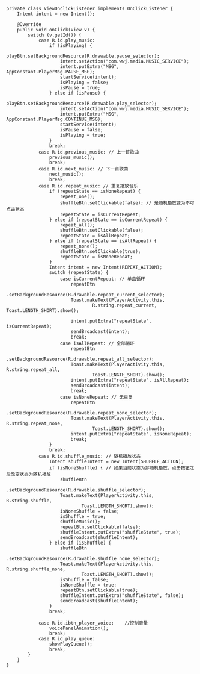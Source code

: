     private class ViewOnclickListener implements OnClickListener {
        Intent intent = new Intent();

        @Override
        public void onClick(View v) {
            switch (v.getId()) {
                case R.id.play_music:
                    if (isPlaying) {
                        playBtn.setBackgroundResource(R.drawable.pause_selector);
                        intent.setAction("com.wwj.media.MUSIC_SERVICE");
                        intent.putExtra("MSG", AppConstant.PlayerMsg.PAUSE_MSG);
                        startService(intent);
                        isPlaying = false;
                        isPause = true;
                    } else if (isPause) {
                        playBtn.setBackgroundResource(R.drawable.play_selector);
                        intent.setAction("com.wwj.media.MUSIC_SERVICE");
                        intent.putExtra("MSG", AppConstant.PlayerMsg.CONTINUE_MSG);
                        startService(intent);
                        isPause = false;
                        isPlaying = true;
                    }
                    break;
                case R.id.previous_music: // 上一首歌曲
                    previous_music();
                    break;
                case R.id.next_music: // 下一首歌曲
                    next_music();
                    break;
                case R.id.repeat_music: // 重复播放音乐
                    if (repeatState == isNoneRepeat) {
                        repeat_one();
                        shuffleBtn.setClickable(false); // 是随机播放变为不可点击状态
                        repeatState = isCurrentRepeat;
                    } else if (repeatState == isCurrentRepeat) {
                        repeat_all();
                        shuffleBtn.setClickable(false);
                        repeatState = isAllRepeat;
                    } else if (repeatState == isAllRepeat) {
                        repeat_none();
                        shuffleBtn.setClickable(true);
                        repeatState = isNoneRepeat;
                    }
                    Intent intent = new Intent(REPEAT_ACTION);
                    switch (repeatState) {
                        case isCurrentRepeat: // 单曲循环
                            repeatBtn
                                    .setBackgroundResource(R.drawable.repeat_current_selector);
                            Toast.makeText(PlayerActivity.this,
                                    R.string.repeat_current, Toast.LENGTH_SHORT).show();

                            intent.putExtra("repeatState", isCurrentRepeat);
                            sendBroadcast(intent);
                            break;
                        case isAllRepeat: // 全部循环
                            repeatBtn
                                    .setBackgroundResource(R.drawable.repeat_all_selector);
                            Toast.makeText(PlayerActivity.this, R.string.repeat_all,
                                    Toast.LENGTH_SHORT).show();
                            intent.putExtra("repeatState", isAllRepeat);
                            sendBroadcast(intent);
                            break;
                        case isNoneRepeat: // 无重复
                            repeatBtn
                                    .setBackgroundResource(R.drawable.repeat_none_selector);
                            Toast.makeText(PlayerActivity.this, R.string.repeat_none,
                                    Toast.LENGTH_SHORT).show();
                            intent.putExtra("repeatState", isNoneRepeat);
                            break;
                    }
                    break;
                case R.id.shuffle_music: // 随机播放状态
                    Intent shuffleIntent = new Intent(SHUFFLE_ACTION);
                    if (isNoneShuffle) { // 如果当前状态为非随机播放，点击按钮之后改变状态为随机播放
                        shuffleBtn
                                .setBackgroundResource(R.drawable.shuffle_selector);
                        Toast.makeText(PlayerActivity.this, R.string.shuffle,
                                Toast.LENGTH_SHORT).show();
                        isNoneShuffle = false;
                        isShuffle = true;
                        shuffleMusic();
                        repeatBtn.setClickable(false);
                        shuffleIntent.putExtra("shuffleState", true);
                        sendBroadcast(shuffleIntent);
                    } else if (isShuffle) {
                        shuffleBtn
                                .setBackgroundResource(R.drawable.shuffle_none_selector);
                        Toast.makeText(PlayerActivity.this, R.string.shuffle_none,
                                Toast.LENGTH_SHORT).show();
                        isShuffle = false;
                        isNoneShuffle = true;
                        repeatBtn.setClickable(true);
                        shuffleIntent.putExtra("shuffleState", false);
                        sendBroadcast(shuffleIntent);
                    }
                    break;

                case R.id.ibtn_player_voice:    //控制音量
                    voicePanelAnimation();
                    break;
                case R.id.play_queue:
                    showPlayQueue();
                    break;
            }
        }
    }

